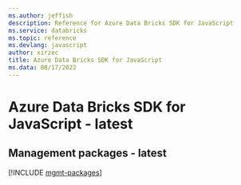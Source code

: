 ```yaml
---
ms.author: jeffish
description: Reference for Azure Data Bricks SDK for JavaScript
ms.service: databricks
ms.topic: reference
ms.devlang: javascript
author: xirzec
title: Azure Data Bricks SDK for JavaScript
ms.data: 08/17/2022
---
```

# Azure Data Bricks SDK for JavaScript - latest

## Management packages - latest
[!INCLUDE [mgmt-packages](data-bricks-mgmt-index.md)]